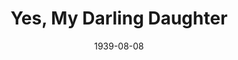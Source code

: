 ---
title: Yes, My Darling Daughter
date: 1939-08-08
closing_date: 1939-08-11
layout: productions
featured_image:
image_caption:
image_credit:
playbill:
Theatre: Theatre Jacksonville
Venue: Little Theatre
cast:
- Ann Whitman Murray: Edre Ferguson
- Ellen Murray: Flonnie Anders
- Douglas Hall: Neal Tyler, Jr.
- Martha: Ola Don Etter
- Connie Nevins: Patty Frederick
- Titus Jaywood: Stanley Morrell
- Lewis Murray: William H. Moore
crew:
- Director: Edward J. Crowley
- Assistant to Director: Molly Delgado
- Stage Manager: Vincent Bisno
- Assistant Stage Manager: Dickey Bisno
- Property Manager: Eleanor Edwards
- Assistant Property Manager: Martha Moore
- Electrician: Wallace G. Ferry
understudies:
orchestra:
external_links:
---